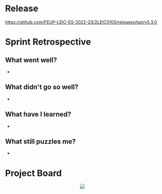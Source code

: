 # Release
https://github.com/FEUP-LEIC-ES-2022-23/2LEIC0105/releases/tag/v0.3.0


# Sprint Retrospective


## What went well?
 
 - 
 
## What didn't go so well?

- 

 ## What have I learned?

- 

 ## What still puzzles me?

- 
 
 # Project Board
 <p align="center" justify="center">
  <img src="../images/.png"/>
</p>
 
 
